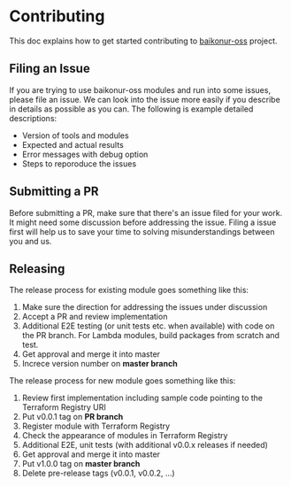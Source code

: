# Contributing

This doc explains how to get started contributing to [baikonur-oss](https://github.com/baikonur-oss) project.

## Filing an Issue

If you are trying to use baikonur-oss modules and run into some issues, please file an issue. We can look into the issue more easily if you describe in details as possible as you can. The following is example detailed descriptions:

- Version of tools and modules
- Expected and actual results
- Error messages with debug option
- Steps to reporoduce the issues

## Submitting a PR

Before submitting a PR, make sure that there's an issue filed for your work. It might need some discussion before addressing the issue. Filing a issue first will help us to save your time to solving misunderstandings between you and us.

## Releasing

The release process for existing module goes something like this:

1. Make sure the direction for addressing the issues under discussion
1. Accept a PR and review implementation
1. Additional E2E testing  (or unit tests etc. when available) with code on the PR branch. For Lambda modules, build packages from scratch and test.
1. Get approval and merge it into master
1. Increce version number on **master branch**

The release process for new module goes something like this:

1. Review first implementation including sample code pointing to the Terraform Registry URI
1. Put v0.0.1 tag on **PR branch**
1. Register module with Terraform Registry
1. Check the appearance of modules in Terraform Registry
1. Additional E2E, unit tests (with additional v0.0.x releases if needed)
1. Get approval and merge it into master
1. Put v1.0.0 tag on **master branch**
1. Delete pre-release tags (v0.0.1, v0.0.2, ...)
